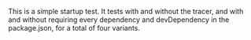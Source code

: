 This is a simple startup test. It tests with and without the tracer, and with
and without requiring every dependency and devDependency in the package.json,
for a total of four variants.
